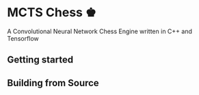 # MCTS Chess ♚

A Convolutional Neural Network Chess Engine written in C++ and Tensorflow


## Getting started



## Building from Source

